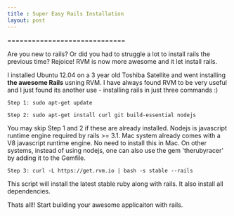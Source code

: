 ```yaml
---
title : Super Easy Rails Installation
layout: post
---
```


=============================

Are you new to rails? Or did you had to struggle a lot to install rails
the previous time? Rejoice! RVM is now more awesome and it let install
rails. 

I installed Ubuntu 12.04 on a 3 year old Toshiba
Satellite and went installing **the awesome Rails** usning RVM. I have always found RVM to be very useful and I just found its another use - installing rails in just three commands :)

    Step 1: sudo apt-get update

    Step 2: sudo apt-get install curl git build-essential nodejs


You may skip Step 1 and 2 if these are already installed. Nodejs is
javascript runtime engine required by rails >= 3.1. Mac system already comes with a V8 javascript runtime engine. No need to install this in Mac. On other systems, instead of using nodejs, one can also use the gem 'therubyracer' by adding it to the Gemfile.

    Step 3: curl -L https://get.rvm.io | bash -s stable --rails
  
This script will install the latest stable ruby along with rails. It
also install all dependencies. 

Thats all!! Start building your awesome applicaiton with rails.
